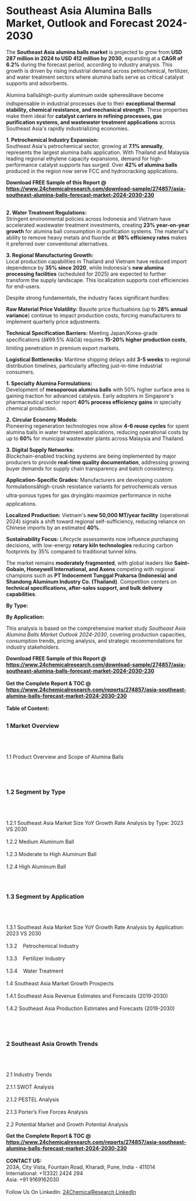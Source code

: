<h1>Southeast Asia Alumina Balls Market, Outlook and Forecast 2024-2030</h1><p>The <strong>Southeast Asia alumina balls market</strong> is projected to grow from <strong>USD 287 million in 2024 to USD 412 million by 2030</strong>, expanding at a <strong>CAGR of 6.2%</strong> during the forecast period, according to industry analysis. This growth is driven by rising industrial demand across petrochemical, fertilizer, and water treatment sectors where alumina balls serve as critical catalyst supports and adsorbents.</p><p>Alumina ballsâhigh-purity aluminum oxide spheresâhave become indispensable in industrial processes due to their <strong>exceptional thermal stability, chemical resistance, and mechanical strength</strong>. These properties make them ideal for <strong>catalyst carriers in refining processes, gas purification systems, and wastewater treatment applications</strong> across Southeast Asia's rapidly industrializing economies.</p><p><strong>1. Petrochemical Industry Expansion:</strong><br>
Southeast Asia's petrochemical sector, growing at <strong>7.1% annually</strong>, represents the largest alumina balls application. With Thailand and Malaysia leading regional ethylene capacity expansions, demand for high-performance catalyst supports has surged. Over <strong>42% of alumina balls</strong> produced in the region now serve FCC and hydrocracking applications.</p><div><b>Download FREE Sample of this Report @ 
            <a href="https://www.24chemicalresearch.com/download-sample/274857/asia-southeast-alumina-balls-forecast-market-2024-2030-230">
            https://www.24chemicalresearch.com/download-sample/274857/asia-southeast-alumina-balls-forecast-market-2024-2030-230</a></b></div><br><p><strong>2. Water Treatment Regulations:</strong><br>
Stringent environmental policies across Indonesia and Vietnam have accelerated wastewater treatment investments, creating <strong>23% year-on-year growth</strong> for alumina ball consumption in purification systems. The material's ability to remove heavy metals and fluoride at <strong>98% efficiency rates</strong> makes it preferred over conventional alternatives.</p><p><strong>3. Regional Manufacturing Growth:</strong><br>
Local production capabilities in Thailand and Vietnam have reduced import dependence by <strong>35% since 2020</strong>, while Indonesia's <strong>new alumina processing facilities</strong> (scheduled for 2025) are expected to further transform the supply landscape. This localization supports cost efficiencies for end-users.</p><p>Despite strong fundamentals, the industry faces significant hurdles:</p><p><strong>Raw Material Price Volatility:</strong> Bauxite price fluctuations (up to <strong>28% annual variance</strong>) continue to impact production costs, forcing manufacturers to implement quarterly price adjustments.</p><p><strong>Technical Specification Barriers:</strong> Meeting Japan/Korea-grade specifications (â¥99.5% AlâOâ) requires <strong>15-20% higher production costs</strong>, limiting penetration in premium export markets.</p><p><strong>Logistical Bottlenecks:</strong> Maritime shipping delays add <strong>3-5 weeks</strong> to regional distribution timelines, particularly affecting just-in-time industrial consumers.</p><p><strong>1. Specialty Alumina Formulations:</strong><br>
Development of <strong>mesoporous alumina balls</strong> with 50% higher surface area is gaining traction for advanced catalysis. Early adopters in Singapore's pharmaceutical sector report <strong>40% process efficiency gains</strong> in specialty chemical production.</p><p><strong>2. Circular Economy Models:</strong><br>
Pioneering regeneration technologies now allow <strong>4-6 reuse cycles</strong> for spent alumina balls in water treatment applications, reducing operational costs by up to <strong>60%</strong> for municipal wastewater plants across Malaysia and Thailand.</p><p><strong>3. Digital Supply Networks:</strong><br>
Blockchain-enabled tracking systems are being implemented by major producers to provide <strong>real-time quality documentation</strong>, addressing growing buyer demands for supply chain transparency and batch consistency.</p><p><strong>Application-Specific Grades:</strong> Manufacturers are developing custom formulationsâhigh-crush resistance variants for petrochemicals versus ultra-porous types for gas dryingâto maximize performance in niche applications.</p><p><strong>Localized Production:</strong> Vietnam's <strong>new 50,000 MT/year facility</strong> (operational 2024) signals a shift toward regional self-sufficiency, reducing reliance on Chinese imports by an estimated <strong>40%</strong>.</p><p><strong>Sustainability Focus:</strong> Lifecycle assessments now influence purchasing decisions, with low-energy <strong>rotary kiln technologies</strong> reducing carbon footprints by 35% compared to traditional tunnel kilns.</p><p>The market remains <strong>moderately fragmented</strong>, with global leaders like <strong>Saint-Gobain, Honeywell International, and Axens</strong> competing with regional champions such as <strong>PT Indocement Tunggal Prakarsa (Indonesia) and Shandong Aluminum Industry Co. (Thailand)</strong>. Competition centers on <strong>technical specifications, after-sales support, and bulk delivery capabilities</strong>.</p><p><strong>By Type:</strong></p><p><strong>By Application:</strong></p><p>This analysis is based on the comprehensive market study <em>Southeast Asia Alumina Balls Market Outlook 2024-2030</em>, covering production capacities, consumption trends, pricing analysis, and strategic recommendations for industry stakeholders.</p><div><b>Download FREE Sample of this Report @ 
            <a href="https://www.24chemicalresearch.com/download-sample/274857/asia-southeast-alumina-balls-forecast-market-2024-2030-230">
            https://www.24chemicalresearch.com/download-sample/274857/asia-southeast-alumina-balls-forecast-market-2024-2030-230</a></b></div><br><div><b>Get the Complete Report & TOC @ 
            <a href="https://www.24chemicalresearch.com/reports/274857/asia-southeast-alumina-balls-forecast-market-2024-2030-230">
            https://www.24chemicalresearch.com/reports/274857/asia-southeast-alumina-balls-forecast-market-2024-2030-230</a></b></div><br>
            <b>Table of Content:</b><p><h2><span style="font-size:16px"><strong>1 Market Overview&nbsp;&nbsp; &nbsp;</strong></span></h2><br />
<br />
<p>1.1 Product Overview and Scope of Alumina Balls&nbsp;</p><br />
<br />
<h2><strong><span style="font-size:16px">1.2 Segment by Type&nbsp;&nbsp; &nbsp;</span></strong></h2><br />
<br />
<p>1.2.1 Southeast Asia Market Size YoY Growth Rate Analysis by Type: 2023 VS 2030&nbsp;&nbsp; &nbsp;<br /><br />
1.2.2 Medium Aluminum Ball&nbsp;&nbsp; &nbsp;<br /><br />
1.2.3 Moderate to High Aluminum Ball<br /><br />
1.2.4 High Aluminum Ball<br /><br />
<br />
<h2><span style="font-size:16px"><strong>1.3 Segment by Application&nbsp;&nbsp;</strong></span></h2><br />
<br />
<p>1.3.1 Southeast Asia Market Size YoY Growth Rate Analysis by Application: 2023 VS 2030&nbsp;&nbsp; &nbsp;<br /><br />
1.3.2&nbsp;&nbsp; &nbsp;Petrochemical Industry<br /><br />
1.3.3&nbsp;&nbsp; &nbsp;Fertilizer Industry<br /><br />
1.3.4&nbsp;&nbsp; &nbsp;Water Treatment<br /><br />
1.4 Southeast Asia Market Growth Prospects&nbsp;&nbsp; &nbsp;<br /><br />
1.4.1 Southeast Asia Revenue Estimates and Forecasts (2019-2030)&nbsp;&nbsp; &nbsp;<br /><br />
1.4.2 Southeast Asia Production Estimates and Forecasts (2019-2030)&nbsp;&nbsp;</p><br />
<br />
<h2><span style="font-size:16px"><strong>2 Southeast Asia Growth Trends&nbsp;&nbsp; &nbsp;</strong></span></h2><br />
<br />
<p>2.1 Industry Trends&nbsp;&nbsp; &nbsp;<br /><br />
2.1.1 SWOT Analysis&nbsp;&nbsp; &nbsp;<br /><br />
2.1.2 PESTEL Analysis&nbsp;&nbsp; &nbsp;<br /><br />
2.1.3 Porter&rsquo;s Five Forces Analysis&nbsp;&nbsp; &nbsp;<br /><br />
2.2 Potential Market and Growth Potential Analysis&nbsp;&nbsp; &nbsp;</p</p><div><b>Get the Complete Report & TOC @ 
            <a href="https://www.24chemicalresearch.com/reports/274857/asia-southeast-alumina-balls-forecast-market-2024-2030-230">
            https://www.24chemicalresearch.com/reports/274857/asia-southeast-alumina-balls-forecast-market-2024-2030-230</a></b></div><br><b>CONTACT US:</b><br>
            203A, City Vista, Fountain Road, Kharadi, Pune, India - 411014<br>
            International: +1(332) 2424 294<br>
            Asia: +91 9169162030 <br><br>
            Follow Us On LinkedIn: <a href="https://www.linkedin.com/company/24chemicalresearch/">24ChemicalResearch LinkedIn</a>